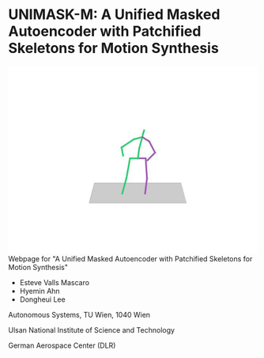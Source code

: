 # UNIMASK-M: A Unified Masked Autoencoder with Patchified Skeletons for Motion Synthesis

![UNIMASKM](static/figures/mf/mf_apersoniswaving.gif)
Webpage for "A Unified Masked Autoencoder with Patchified Skeletons for Motion Synthesis"
- Esteve Valls Mascaro
- Hyemin Ahn
- Dongheui Lee

Autonomous Systems, TU Wien, 1040 Wien

Ulsan National Institute of Science and Technology

German Aerospace Center (DLR)

